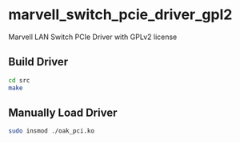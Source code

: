 # marvell_switch_pcie_driver_gpl2
Marvell LAN Switch PCIe Driver with GPLv2 license

## Build Driver

```bash
cd src
make
```

## Manually Load Driver

```bash
sudo insmod ./oak_pci.ko
```
